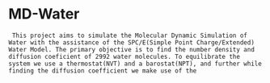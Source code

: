 # MD-Water
     This project aims to simulate the Molecular Dynamic Simulation of Water with the assistance of the SPC/E(Simple Point Charge/Extended) Water Model. The primary objective is to find the number density and diffusion coeficient of 2992 water molecules. To equilibrate the system we use a thermostat(NVT) and a barostat(NPT), and further while finding the diffusion coefficient we make use of the 
